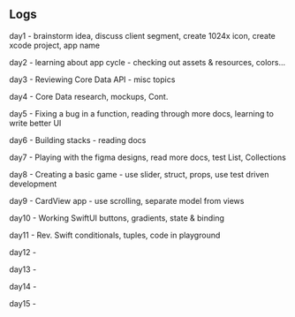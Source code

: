 ## Logs

day1 - brainstorm idea, discuss client segment, create 1024x icon, create xcode project, app name

day2 - learning about app cycle -  checking out assets & resources, colors...

day3 - Reviewing Core Data API - misc topics

day4 - Core Data research, mockups, Cont.

day5 - Fixing a bug in a function, reading through more docs, learning to write better UI

day6 - Building stacks - reading docs

day7 - Playing with the figma designs, read more docs, test List, Collections

day8 - Creating a basic game - use slider, struct, props, use test driven development

day9 - CardView app - use scrolling, separate model from views

day10 - Working SwiftUI buttons, gradients, state & binding

day11 - Rev. Swift conditionals, tuples, code in playground

day12 -

day13 -

day14 -

day15 -
